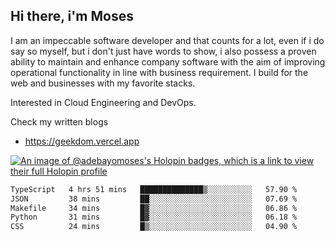 ## Hi there, i'm Moses

I am an impeccable software developer and that counts for a lot, even if i do say so myself, but i don't just have words to show, i also possess a proven ability to maintain and enhance company software with the aim of improving operational functionality in line with business requirement. I build for the web and businesses with my favorite stacks.

Interested in Cloud Engineering and DevOps.

Check my written blogs
- https://geekdom.vercel.app

[![An image of @adebayomoses's Holopin badges, which is a link to view their full Holopin profile](https://holopin.me/adebayomoses)](https://holopin.io/@adebayomoses)

<!--START_SECTION:waka-->

```txt
TypeScript   4 hrs 51 mins   ██████████████▒░░░░░░░░░░   57.90 %
JSON         38 mins         ██░░░░░░░░░░░░░░░░░░░░░░░   07.69 %
Makefile     34 mins         █▓░░░░░░░░░░░░░░░░░░░░░░░   06.86 %
Python       31 mins         █▓░░░░░░░░░░░░░░░░░░░░░░░   06.18 %
CSS          24 mins         █▒░░░░░░░░░░░░░░░░░░░░░░░   04.90 %
```

<!--END_SECTION:waka-->
